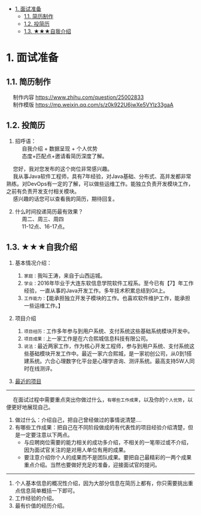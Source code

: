 <!-- TOC -->

- [1. 面试准备](#1-面试准备)
    - [1.1. 简历制作](#11-简历制作)
    - [1.2. 投简历](#12-投简历)
    - [1.3. ★★★自我介绍](#13-★★★自我介绍)

<!-- /TOC -->



# 1. 面试准备
## 1.1. 简历制作 
&emsp; 制作内容 https://www.zhihu.com/question/25002833  
&emsp; 制作模版 https://mp.weixin.qq.com/s/z0k922U6jwXe5VYlz33gaA

## 1.2. 投简历  
<!-- 
boss最全话术攻略
https://www.douyin.com/note/7184359647057382712
-->
1. 招呼语：  
&emsp; 自我介绍 + 数据呈现 + 个人优势   
&emsp; 态度+匹配点+邀请看简历深度了解。    

&emsp; 您好，我对您发布的这个岗位非常感兴趣。  
&emsp; 我从事Java软件工程师，具有7年经验，对Java基础、分布式、高并发都非常熟练。对DevOps有一定的了解，可以做些运维工作。能独立负责开发模块工作，之前有负责开发支付相关模块。    
&emsp; 感兴趣的话您可以查看我的简历，期待回复。  

2. 什么时间投递简历最有效果？  
&emsp; 周二、周三、周四  
&emsp; 11-12点、16-17点。  



## 1.3. ★★★自我介绍  
1. 基本情况介绍：  
    1. `家庭：`我叫王涛，来自于山西运城。
    2. `学业：`2016年毕业于大连东软信息学院软件工程系。至今已有【7】年工作经验，一直从事的Java开发工作。多年技术积累总结到Git上。  
    3. `工作能力：`【能承担独立开发子模块的工作。也喜欢软件维护工作，能承担一些运维工作。】  

2. 项目介绍  
    1. `项目经历：`工作多年参与到用户系统、支付系统这些基础系统模块开发中。 
    2. `项目成果：`上一家工作是在六合熙城信息科技有限公司。  
    3. `说法：`最近两家工作，作为核心开发工程师，参与到用户系统、支付系统这些基础模块开发工作中。最近一家六合熙城，是一家初创公司，从0到1搭建系统。六合心理数字化平台是心理学咨询、测评系统。最高支持5W人同时在线测评。  

3. [最近的项目](/docs/recruit/project/RecentProjects.md)   



     

--------------
&emsp; 在面试过程中需要重点突出你做过什么，`有哪些工作成果`，以及你的`个人优势`，以便更好地展现自己。  
1. 做过什么：介绍自己，把自己曾经做过的事情说清楚....  
2. 有哪些工作成果：把自己在不同阶段做成的有代表性的项目经验介绍清楚，但是一定要注意以下两点。  
    * 与应聘岗位需要的能力相关的成功多介绍，不相关的一笔带过或不介绍，因为面试官关注的是对用人单位有用的成果。  
    * 要注意介绍你个人的成果而不是团队成果。要把自己最精彩的一两个成果重点介绍。当然也要做好充足的准备，迎接面试官的提问。  
    

----------------  

1. 个人基本信息的概况性介绍，因为大部分信息在简历上都有，你只需要挑出重点信息简单概括一下即可。  
2. 工作经验的介绍。 
3. 最有价值的经历介绍。  

